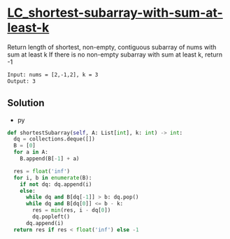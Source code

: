 # [LC_shortest-subarray-with-sum-at-least-k](https://leetcode.com/problems/shortest-subarray-with-sum-at-least-k)

Return length of shortest, non-empty, contiguous subarray of nums with sum at least k
If there is no non-empty subarray with sum at least k, return -1

```txt
Input: nums = [2,-1,2], k = 3
Output: 3
```

## Solution

* py

```py
def shortestSubarray(self, A: List[int], k: int) -> int:
  dq = collections.deque([])
  B = [0]
  for a in A:
    B.append(B[-1] + a)

  res = float('inf')
  for i, b in enumerate(B):
    if not dq: dq.append(i)
    else:
      while dq and B[dq[-1]] > b: dq.pop()
      while dq and B[dq[0]] <= b - k:
        res = min(res, i - dq[0])
        dq.popleft()
      dq.append(i)
  return res if res < float('inf') else -1
```

